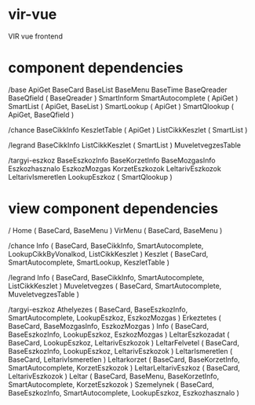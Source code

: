 # vir-vue
VIR vue frontend

# component dependencies

/base
ApiGet
BaseCard
BaseList
BaseMenu
BaseTime
BaseQreader
BaseQfield            ( BaseQreader )
SmartInform
SmartAutocomplete     ( ApiGet )
SmartList             ( ApiGet, BaseList )
SmartLookup           ( ApiGet )
SmartQlookup          ( ApiGet, BaseQfield )

/chance
BaseCikkInfo
KeszletTable          ( ApiGet )
ListCikkKeszlet       ( SmartList )

/legrand
BaseCikkInfo
ListCikkKeszlet       ( SmartList )
MuveletvegzesTable

/targyi-eszkoz
BaseEszkozInfo
BaseKorzetInfo
BaseMozgasInfo
Eszkozhasznalo
EszkozMozgas
KorzetEszkozok
LeltarivEszkozok
LeltarivIsmeretlen
LookupEszkoz          ( SmartQlookup )


# view component dependencies
/
Home                  ( BaseCard, BaseMenu )
VirMenu               ( BaseCard, BaseMenu )

/chance
Info                  ( BaseCard, BaseCikkInfo, SmartAutocomplete, LookupCikkByVonalkod, ListCikkKeszlet )
Keszlet               ( BaseCard, SmartAutocomplete, SmartLookup, KeszletTable )

/legrand
Info                  ( BaseCard, BaseCikkInfo, SmartAutocomplete, ListCikkKeszlet )
Muveletvegzes         ( BaseCard, SmartAutocomplete, MuveletvegzesTable )

/targyi-eszkoz
Athelyezes            ( BaseCard, BaseEszkozInfo, SmartAutocomplete, LookupEszkoz, EszkozMozgas )
Erkeztetes            ( BaseCard, BaseMozgasInfo, EszkozMozgas )
Info                  ( BaseCard, BaseEszkozInfo, LookupEszkoz, EszkozMozgas )
LeltarEszkozadat      ( BaseCard, LookupEszkoz, LeltarivEszkozok )
LeltarFelvetel        ( BaseCard, BaseEszkozInfo, LookupEszkoz, LeltarivEszkozok )
LeltarIsmeretlen      ( BaseCard, LeltarivIsmeretlen )
Leltarkorzet          ( BaseCard, BaseKorzetInfo, SmartAutocomplete, KorzetEszkozok )
LeltarLeltarivEszkoz  ( BaseCard, LeltarivEszkozok )
Leltar                ( BaseCard, BaseMenu, BaseKorzetInfo, SmartAutocomplete, KorzetEszkozok )
Szemelynek            ( BaseCard, BaseEszkozInfo, SmartAutocomplete, LookupEszkoz, Eszkozhasznalo )
